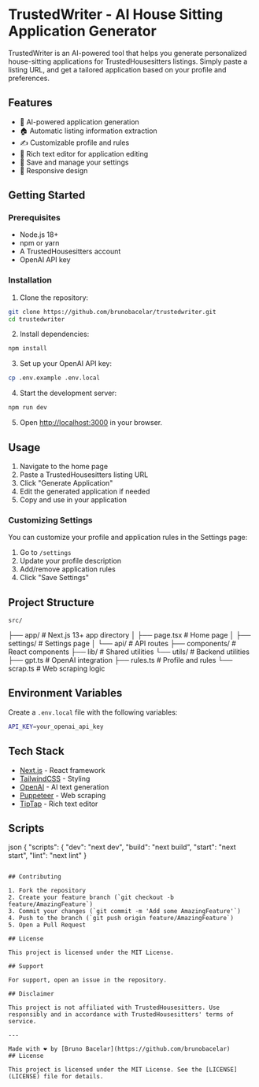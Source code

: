 # TrustedWriter - AI House Sitting Application Generator

TrustedWriter is an AI-powered tool that helps you generate personalized house-sitting applications for TrustedHousesitters listings. Simply paste a listing URL, and get a tailored application based on your profile and preferences.

## Features

- 🤖 AI-powered application generation
- 🏠 Automatic listing information extraction
- ✍️ Customizable profile and rules
- 📝 Rich text editor for application editing
- 💾 Save and manage your settings
- 📱 Responsive design

## Getting Started

### Prerequisites

- Node.js 18+
- npm or yarn
- A TrustedHousesitters account
- OpenAI API key

### Installation

1. Clone the repository:

```bash
git clone https://github.com/brunobacelar/trustedwriter.git
cd trustedwriter
```

2. Install dependencies:

```bash
npm install
```

3. Set up your OpenAI API key:

```bash
cp .env.example .env.local
```

4. Start the development server:

```bash
npm run dev
```

5. Open [http://localhost:3000](http://localhost:3000) in your browser.

## Usage

1. Navigate to the home page
2. Paste a TrustedHousesitters listing URL
3. Click "Generate Application"
4. Edit the generated application if needed
5. Copy and use in your application

### Customizing Settings

You can customize your profile and application rules in the Settings page:

1. Go to `/settings`
2. Update your profile description
3. Add/remove application rules
4. Click "Save Settings"

## Project Structure

    src/

├── app/ # Next.js 13+ app directory
│ ├── page.tsx # Home page
│ ├── settings/ # Settings page
│ └── api/ # API routes
├── components/ # React components
├── lib/ # Shared utilities
└── utils/ # Backend utilities
├── gpt.ts # OpenAI integration
├── rules.ts # Profile and rules
└── scrap.ts # Web scraping logic

## Environment Variables

Create a `.env.local` file with the following variables:

```bash
API_KEY=your_openai_api_key
```

## Tech Stack

- [Next.js](https://nextjs.org/) - React framework
- [TailwindCSS](https://tailwindcss.com/) - Styling
- [OpenAI](https://openai.com/) - AI text generation
- [Puppeteer](https://pptr.dev/) - Web scraping
- [TipTap](https://tiptap.dev/) - Rich text editor

## Scripts

json
{
"scripts": {
"dev": "next dev",
"build": "next build",
"start": "next start",
"lint": "next lint"
}

```

## Contributing

1. Fork the repository
2. Create your feature branch (`git checkout -b feature/AmazingFeature`)
3. Commit your changes (`git commit -m 'Add some AmazingFeature'`)
4. Push to the branch (`git push origin feature/AmazingFeature`)
5. Open a Pull Request

## License

This project is licensed under the MIT License.

## Support

For support, open an issue in the repository.

## Disclaimer

This project is not affiliated with TrustedHousesitters. Use responsibly and in accordance with TrustedHousesitters' terms of service.

---

Made with ❤️ by [Bruno Bacelar](https://github.com/brunobacelar)
## License

This project is licensed under the MIT License. See the [LICENSE](LICENSE) file for details.
```
